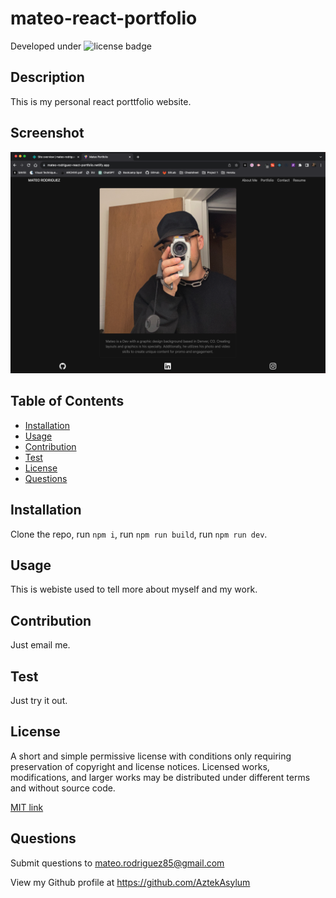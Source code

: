 # mateo-react-portfolio

Developed under ![license badge](https://img.shields.io/badge/License-MIT-blue.svg)

## Description

This is my personal react porttfolio website.

## Screenshot

![screenshot](./MateoReactDeployed.png)

## Table of Contents

- [Installation](#installation)
- [Usage](#usage)
- [Contribution](#contribution)
- [Test](#test)
- [License](#license)
- [Questions](#questions)

## Installation

Clone the repo, run `npm i`, run `npm run build`, run `npm run dev`.

## Usage

This is webiste used to tell more about myself and my work.

## Contribution

Just email me.

## Test

Just try it out.

## License

A short and simple permissive license with conditions only requiring preservation of copyright and license notices. Licensed works, modifications, and larger works may be distributed under different terms and without source code.

[MIT link](https://choosealicense.com/licenses/mit/)

## Questions

Submit questions to mateo.rodriguez85@gmail.com

View my Github profile at https://github.com/AztekAsylum
